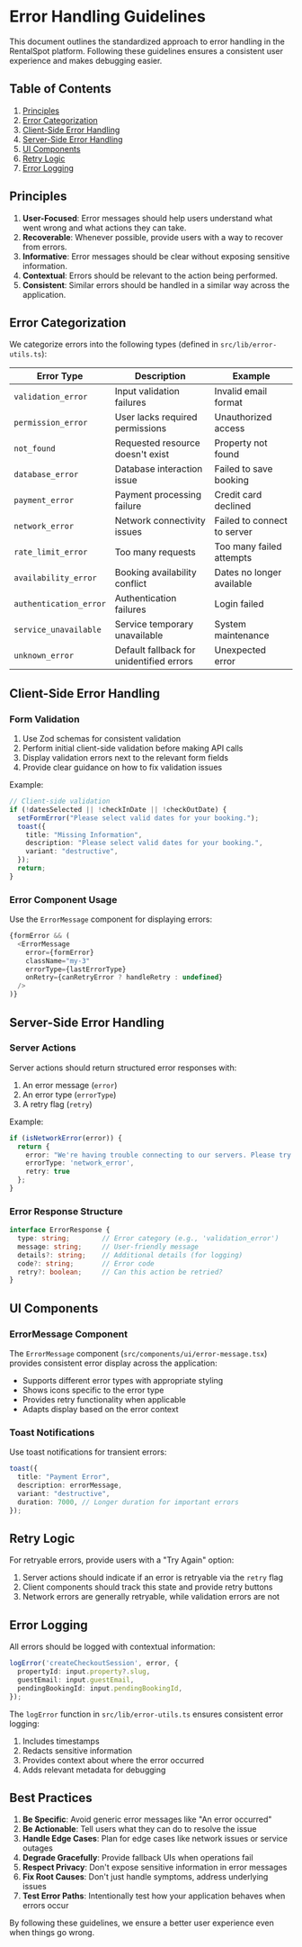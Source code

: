 # Error Handling Guidelines

This document outlines the standardized approach to error handling in the RentalSpot platform. Following these guidelines ensures a consistent user experience and makes debugging easier.

## Table of Contents

1. [Principles](#principles)
2. [Error Categorization](#error-categorization)
3. [Client-Side Error Handling](#client-side-error-handling)
4. [Server-Side Error Handling](#server-side-error-handling)
5. [UI Components](#ui-components)
6. [Retry Logic](#retry-logic)
7. [Error Logging](#error-logging)

## Principles

1. **User-Focused**: Error messages should help users understand what went wrong and what actions they can take.
2. **Recoverable**: Whenever possible, provide users with a way to recover from errors.
3. **Informative**: Error messages should be clear without exposing sensitive information.
4. **Contextual**: Errors should be relevant to the action being performed.
5. **Consistent**: Similar errors should be handled in a similar way across the application.

## Error Categorization

We categorize errors into the following types (defined in `src/lib/error-utils.ts`):

| Error Type | Description | Example |
|------------|-------------|---------|
| `validation_error` | Input validation failures | Invalid email format |
| `permission_error` | User lacks required permissions | Unauthorized access |
| `not_found` | Requested resource doesn't exist | Property not found |
| `database_error` | Database interaction issue | Failed to save booking |
| `payment_error` | Payment processing failure | Credit card declined |
| `network_error` | Network connectivity issues | Failed to connect to server |
| `rate_limit_error` | Too many requests | Too many failed attempts |
| `availability_error` | Booking availability conflict | Dates no longer available |
| `authentication_error` | Authentication failures | Login failed |
| `service_unavailable` | Service temporary unavailable | System maintenance |
| `unknown_error` | Default fallback for unidentified errors | Unexpected error |

## Client-Side Error Handling

### Form Validation

1. Use Zod schemas for consistent validation
2. Perform initial client-side validation before making API calls
3. Display validation errors next to the relevant form fields
4. Provide clear guidance on how to fix validation issues

Example:

```typescript
// Client-side validation
if (!datesSelected || !checkInDate || !checkOutDate) {
  setFormError("Please select valid dates for your booking.");
  toast({
    title: "Missing Information",
    description: "Please select valid dates for your booking.",
    variant: "destructive",
  });
  return;
}
```

### Error Component Usage

Use the `ErrorMessage` component for displaying errors:

```typescript
{formError && (
  <ErrorMessage 
    error={formError}
    className="my-3"
    errorType={lastErrorType}
    onRetry={canRetryError ? handleRetry : undefined}
  />
)}
```

## Server-Side Error Handling

### Server Actions

Server actions should return structured error responses with:

1. An error message (`error`)
2. An error type (`errorType`)
3. A retry flag (`retry`)

Example:

```typescript
if (isNetworkError(error)) {
  return {
    error: "We're having trouble connecting to our servers. Please try again.",
    errorType: 'network_error',
    retry: true
  };
}
```

### Error Response Structure

```typescript
interface ErrorResponse {
  type: string;        // Error category (e.g., 'validation_error')
  message: string;     // User-friendly message
  details?: string;    // Additional details (for logging)
  code?: string;       // Error code
  retry?: boolean;     // Can this action be retried?
}
```

## UI Components

### ErrorMessage Component

The `ErrorMessage` component (`src/components/ui/error-message.tsx`) provides consistent error display across the application:

- Supports different error types with appropriate styling
- Shows icons specific to the error type
- Provides retry functionality when applicable
- Adapts display based on the error context

### Toast Notifications

Use toast notifications for transient errors:

```typescript
toast({
  title: "Payment Error",
  description: errorMessage,
  variant: "destructive",
  duration: 7000, // Longer duration for important errors
});
```

## Retry Logic

For retryable errors, provide users with a "Try Again" option:

1. Server actions should indicate if an error is retryable via the `retry` flag
2. Client components should track this state and provide retry buttons
3. Network errors are generally retryable, while validation errors are not

## Error Logging

All errors should be logged with contextual information:

```typescript
logError('createCheckoutSession', error, { 
  propertyId: input.property?.slug,
  guestEmail: input.guestEmail,
  pendingBookingId: input.pendingBookingId,
});
```

The `logError` function in `src/lib/error-utils.ts` ensures consistent error logging:

1. Includes timestamps
2. Redacts sensitive information
3. Provides context about where the error occurred
4. Adds relevant metadata for debugging

## Best Practices

1. **Be Specific**: Avoid generic error messages like "An error occurred"
2. **Be Actionable**: Tell users what they can do to resolve the issue
3. **Handle Edge Cases**: Plan for edge cases like network issues or service outages
4. **Degrade Gracefully**: Provide fallback UIs when operations fail
5. **Respect Privacy**: Don't expose sensitive information in error messages
6. **Fix Root Causes**: Don't just handle symptoms, address underlying issues
7. **Test Error Paths**: Intentionally test how your application behaves when errors occur

By following these guidelines, we ensure a better user experience even when things go wrong.